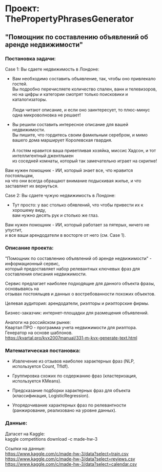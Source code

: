 # Проект: ThePropertyPhrasesGenerator
## "Помощник по составлению объявлений об аренде недвижимости"

### Постановка задачи:

Case 1: Вы сдаете недвижимость в Лондоне:

* Вам необходимо составить объявление, так, чтобы оно привлекало гостей. \
Вы подробно перечисляете количество спален, ванн и телевизоров, \
но на цифры и категории смотрят только поисковики и каталогизаторы. \
 \
Люди читают описание, и если оно заинтересует, то плюс-минус одна микроволновка не решает!

* Вы решили составить интересное описание для вашей недвижимости. \
Вы пишите, что гордитесь своим фамильным серебром, и мимо вашего дома марширует Королевская гвардия. \
 \
А гостям нравится ваша приветливая хозяйка, миссис Хадсон, и тот интеллигентный джентльмен \
из соседней комнаты, который так замечательно играет на скрипке!

Вам нужен помощник - ИИ, который знает все, что нравится постояльцам, \
на что они всегда обращают внимание подыскивая жилье, и что заставляет их вернуться.

Case 2: Вы сдаете чужую недвижимость в Лондоне:

* Тут просто: у вас столько обявлений, что чтобы привести их к хорошему виду, \
вам нужно десять рук и столько же глаз.

Вам нужен помощник - ИИ, который работает за пятерых, ничего не упустит, \
и все ваши арендодатели в восторге от него (см. Case 1).

### Описание проекта:

"Помощник по составлению объявлений об аренде недвижимости" - информационный сервис, \
который предоставляет набор релевантных ключевых фраз для составления описания недвижимости.

Сервис предлагает наиболее подходящие для данного объекта фразы, основываясь на \
отзывах постояльцев и данных о востребованности похожих объектов.

Целевая аудитория: арендодатели, риэлторы и риэлторские фирмы.

Бизнес-заказчик: интернет-площадки для размещения объявлений.

Аналоги на российском рынке: \
Квартал ПРО - программа учета недвижимости для риэлтора. \
Генератор на основе шаблонов. \
https://kvartal.pro/kvx2007manual/331-m-kvx-generate-text.html

### Математическая постановка:

* Извлечение из отзывов наиболее характерных фраз (NLP, используется Count, TfIdf).

* Группировка схожих по содержанию фраз (кластеризация, используется KMeans).

* Предсказание подборки характерных фраз для объекта (классификация, LogisticRegression).

* Упорядочивание характерных фраз по релевантности (ранжирование, реализовано на уровне данных).

### Данные:

Датасет на Kaggle: \
kaggle competitions download -c made-hw-3

Ссылки на данные: \
https://www.kaggle.com/c/made-hw-3/data?select=train.csv \
https://www.kaggle.com/c/made-hw-3/data?select=reviews.csv \
https://www.kaggle.com/c/made-hw-3/data?select=calendar.csv

